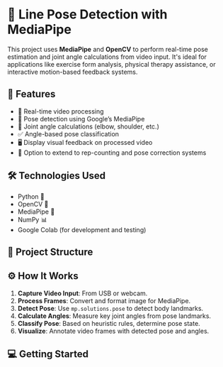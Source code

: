 # 📐 Line Pose Detection with MediaPipe

This project uses **MediaPipe** and **OpenCV** to perform real-time pose estimation and joint angle calculations from video input. It's ideal for applications like exercise form analysis, physical therapy assistance, or interactive motion-based feedback systems.

## 🚀 Features

- 📸 Real-time video processing
- 🧍 Pose detection using Google’s MediaPipe
- 📐 Joint angle calculations (elbow, shoulder, etc.)
- ✅ Angle-based pose classification
- 🖥️ Display visual feedback on processed video
- 🔁 Option to extend to rep-counting and pose correction systems

## 🛠️ Technologies Used

- Python 🐍
- OpenCV 🎥
- MediaPipe 🧠
- NumPy 📊
- Google Colab (for development and testing)

## 📁 Project Structure


## ⚙️ How It Works

1. **Capture Video Input**: From USB or webcam.
2. **Process Frames**: Convert and format image for MediaPipe.
3. **Detect Pose**: Use `mp.solutions.pose` to detect body landmarks.
4. **Calculate Angles**: Measure key joint angles from pose landmarks.
5. **Classify Pose**: Based on heuristic rules, determine pose state.
6. **Visualize**: Annotate video frames with detected pose and angles.

## 💻 Getting Started
